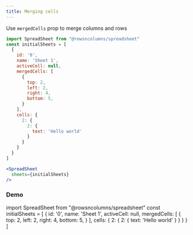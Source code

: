 ```yaml
---
title: Merging cells
---
```


Use `mergedCells` prop to merge columns and rows


```jsx
import SpreadSheet from "@rowsncolumns/spreadsheet"
const initialSheets = [
  {
    id: '0',
    name: 'Sheet 1',
    activeCell: null,
    mergedCells: [
      {
        top: 2,
        left: 2,
        right: 4,
        bottom: 5,
      }
    ],
    cells: {
      2: {
        2: {
          text: 'Hello world'
        }
      }
    }
  }
]

<SpreadSheet
  sheets={initialSheets}
/>

```


### Demo

import SpreadSheet from "@rowsncolumns/spreadsheet"
const initialSheets = [
  {
    id: '0',
    name: 'Sheet 1',
    activeCell: null,
    mergedCells: [
      {
        top: 2,
        left: 2,
        right: 4,
        bottom: 5,
      }
    ],
    cells: {
      2: {
        2: {
          text: 'Hello world'
        }
      }
    }
  }
]

<SpreadSheet
  sheets={initialSheets}
/>